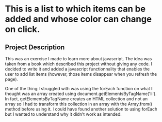 # This is a list to which items can be added and whose color can change on click.

## Project Description

This was an exercise I made to learn more about javascript. The idea was taken from a book which described this project without giving any code. I decided to write it and
added a javascript functionnality that enables the user to add list items (however, those items disappear when you refresh the page). 

One of the thing I struggled with was using the forEach function on what I thought was an array created using document.getElementsByTagName('li'). In fact, 
getElementsByTagName creates an HTML collection and not an array so I had to transform this collection in an array with the Array.from() method before using it. 
I could have found another solution to using forEach but I wanted to understand why it didn't work as intended.



